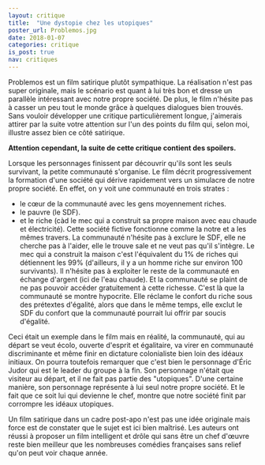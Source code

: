 ```yaml
---
layout: critique
title:  "Une dystopie chez les utopiques"
poster_url: Problemos.jpg
date: 2018-01-07
categories: critique
is_post: true
nav: critiques
---
```



Problemos est un film satirique plutôt sympathique. La réalisation n'est pas super originale, mais le scénario est quant à lui très bon et dresse un parallèle intéressant avec notre propre société. De plus, le film n'hésite pas à casser un peu tout le monde grâce à quelques dialogues bien trouvés.
Sans vouloir développer une critique particulièrement longue, j'aimerais attirer par la suite votre attention sur l'un des points du film qui, selon moi, illustre assez bien ce côté satirique. 

<!--more-->

**Attention cependant, la suite de cette critique contient des spoilers.**

Lorsque les personnages finissent par découvrir qu'ils sont les seuls survivant, la petite communauté s'organise. Le film décrit progressivement la formation d'une société qui dérive rapidement vers un simulacre de notre propre société. En effet, on y voit une communauté en trois strates :
- le cœur de la communauté avec les gens moyennement riches.
- le pauvre (le SDF).
- et le riche (càd le mec qui a construit sa propre maison avec eau chaude et électricité).
Cette société fictive fonctionne comme la notre et a les mêmes travers.
La communauté n'hésite pas à exclure le SDF, elle ne cherche pas à l'aider, elle le trouve sale et ne veut pas qu'il s'intègre.
Le mec qui a construit la maison c'est l'équivalent du 1% de riches qui détiennent les 99% (d'ailleurs, il y a un homme riche sur environ 100 survivants). Il n'hésite pas à exploiter le reste de la communauté en échange d'argent (ici de l'eau chaude). Et la communauté se plaint de ne pas pouvoir accéder gratuitement à cette richesse. C'est là que la communauté se montre hypocrite. Elle réclame le confort du riche sous des prétextes d'égalité, alors que dans le même temps, elle exclut le SDF du confort que la communauté pourrait lui offrir par soucis d'égalité.

Ceci était un exemple dans le film mais en réalité, la communauté, qui au départ se veut écolo, ouverte d'esprit et égalitaire, va virer en communauté discriminante et même finir en dictature colonialiste bien loin des idéaux initiaux. On pourra toutefois remarquer que c'est bien le personnage d'Éric Judor qui est le leader du groupe à la fin. Son personnage n'était que visiteur au départ, et il ne fait pas partie des "utopiques". D'une certaine manière, son personnage représente à lui seul notre propre société. Et le fait que ce soit lui qui devienne le chef, montre que notre société finit par corrompre les idéaux utopiques.

Un film satirique dans un cadre post-apo n'est pas une idée originale mais force est de constater que le sujet est ici bien maîtrisé. Les auteurs ont réussi à proposer un film intelligent et drôle qui sans être un chef d'œuvre reste bien meilleur que les nombreuses comédies françaises sans relief qu'on peut voir chaque année.
